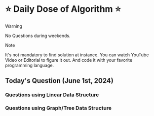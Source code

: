 # ⭐ Daily Dose of Algorithm ⭐
> [!WARNING]
> No Questions during weekends.

> [!NOTE]
> It's not mandatory to find solution at instance. You can watch YouTube Video or Editorial to figure it out. And code it with your favorite programming language.

## Today's Question (June 1st, 2024)
### Questions using Linear Data Structure

### Questions using Graph/Tree Data Structure
